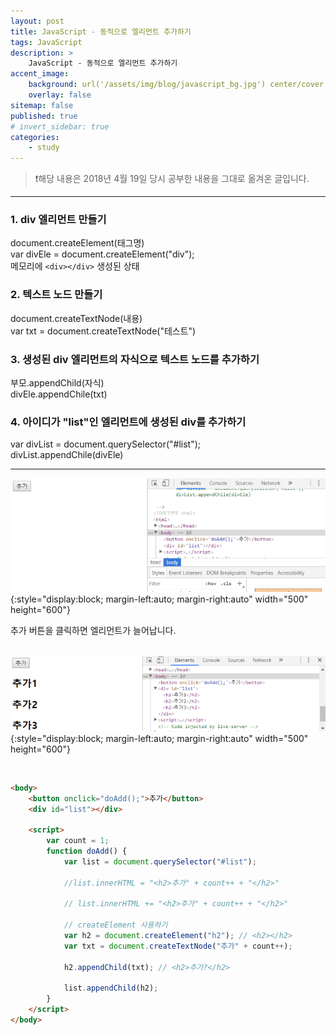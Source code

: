 ```yaml
---
layout: post
title: JavaScript - 동적으로 엘리먼트 추가하기
tags: JavaScript
description: >
    JavaScript - 동적으로 엘리먼트 추가하기
accent_image:
    background: url('/assets/img/blog/javascript_bg.jpg') center/cover
    overlay: false
sitemap: false
published: true
# invert_sidebar: true
categories:
    - study
---
```


> ❗️해당 내용은 2018년 4월 19일 당시 공부한 내용을 그대로 옮겨온 글입니다.

---

### 1. div 엘리먼트 만들기

document.createElement(태그명)<br>
var divEle = document.createElement("div");<br>
메모리에 `<div></div>` 생성된 상태<br>

### 2. 텍스트 노드 만들기

document.createTextNode(내용)<br>
var txt = document.createTextNode("테스트")<br>

### 3. 생성된 div 엘리먼트의 자식으로 텍스트 노드를 추가하기

부모.appendChild(자식) <br>
divEle.appendChile(txt)<br>

### 4. 아이디가 "list"인 엘리먼트에 생성된 div를 추가하기

var divList = document.querySelector("#list");<br>
divList.appendChile(divEle)<br>

---

![추가 버튼 외 아무것도 없는 브라우저의 모습](/assets/img/blog/study/20220609-study-add-element-1.png){:style="display:block; margin-left:auto; margin-right:auto" width="500" height="600"}

추가 버튼을 클릭하면 엘리먼트가 늘어납니다.<br><br>

![엘리먼트가 늘어난 브라우저의 모습](/assets/img/blog/study/20220609-study-add-element-2.png){:style="display:block; margin-left:auto; margin-right:auto" width="500" height="600"}

<br>

```html
<body>
    <button onclick="doAdd();">추가</button>
    <div id="list"></div>

    <script>
        var count = 1;
        function doAdd() {
            var list = document.querySelector("#list");

            //list.innerHTML = "<h2>추가" + count++ + "</h2>"

            // list.innerHTML += "<h2>추가" + count++ + "</h2>"

            // createElement 사용하기
            var h2 = document.createElement("h2"); // <h2></h2>
            var txt = document.createTextNode("추가" + count++);

            h2.appendChild(txt); // <h2>추가?</h2>

            list.appendChild(h2);
        }
    </script>
</body>
```
